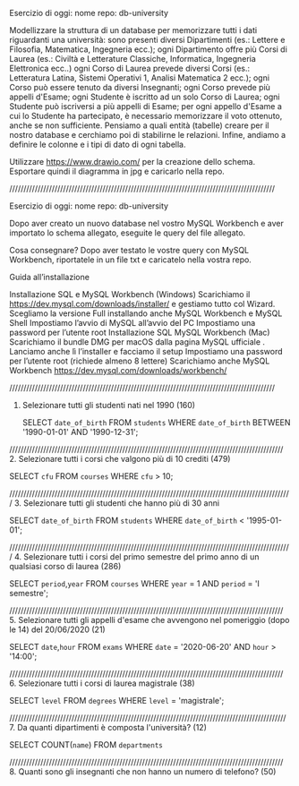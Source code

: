 Esercizio di oggi:
nome repo: db-university

Modellizzare la struttura di un database per memorizzare tutti i dati riguardanti una università:
sono presenti diversi Dipartimenti (es.: Lettere e Filosofia, Matematica, Ingegneria ecc.);
ogni Dipartimento offre più Corsi di Laurea (es.: Civiltà e Letterature Classiche, Informatica, Ingegneria Elettronica ecc..)
ogni Corso di Laurea prevede diversi Corsi (es.: Letteratura Latina, Sistemi Operativi 1, Analisi Matematica 2 ecc.);
ogni Corso può essere tenuto da diversi Insegnanti;
ogni Corso prevede più appelli d'Esame;
ogni Studente è iscritto ad un solo Corso di Laurea;
ogni Studente può iscriversi a più appelli di Esame;
per ogni appello d'Esame a cui lo Studente ha partecipato, è necessario memorizzare il voto ottenuto, anche se non sufficiente.
Pensiamo a quali entità (tabelle) creare per il nostro database e cerchiamo poi di stabilirne le relazioni. Infine, andiamo a definire le colonne e i tipi di dato di ogni tabella.

Utilizzare https://www.drawio.com/ per la creazione dello schema.
Esportare quindi il diagramma in jpg e caricarlo nella repo.

//////////////////////////////////////////////////////////////////////////////////////////////

Esercizio di oggi:
nome repo: db-university

Dopo aver creato un nuovo database nel vostro MySQL Workbench e aver importato lo schema allegato, eseguite le query del file allegato.

Cosa consegnare?
Dopo aver testato le vostre query con MySQL Workbench, riportatele in un file txt e caricatelo nella vostra repo.

Guida all’installazione

Installazione SQL e MySQL Workbench (Windows)
Scarichiamo il https://dev.mysql.com/downloads/installer/ e gestiamo tutto col Wizard.
Scegliamo la versione Full installando anche MySQL Workbench e MySQL Shell
Impostiamo l’avvio di MySQL all’avvio del PC
Impostiamo una password per l’utente root
Installazione SQL MySQL Workbench (Mac)
Scarichiamo il bundle DMG per macOS dalla pagina MySQL ufficiale .
Lanciamo anche lì l’installer e facciamo il setup
Impostiamo una password per l’utente root (richiede almeno 8 lettere)
Scarichiamo anche MySQL Workbench https://dev.mysql.com/downloads/workbench/

//////////////////////////////////////////////////////////////////////////////////////////////

1. Selezionare tutti gli studenti nati nel 1990 (160)

   SELECT `date_of_birth`
   FROM `students`
   WHERE `date_of_birth` BETWEEN '1990-01-01' AND '1990-12-31';

/////////////////////////////////////////////////////////////////////////////////////////////////  
2. Selezionare tutti i corsi che valgono più di 10 crediti (479)

SELECT `cfu`
FROM `courses`
WHERE `cfu` > 10;

//////////////////////////////////////////////////////////////////////////////////////////////////// 3. Selezionare tutti gli studenti che hanno più di 30 anni

SELECT `date_of_birth`
FROM `students`
WHERE `date_of_birth` < '1995-01-01';

//////////////////////////////////////////////////////////////////////////////////////////////////// 4. Selezionare tutti i corsi del primo semestre del primo anno di un qualsiasi corso di
laurea (286)

SELECT `period`,`year`
FROM `courses`
WHERE `year` = 1 AND `period` = 'I semestre';

///////////////////////////////////////////////////////////////////////////////////////////////// 5. Selezionare tutti gli appelli d'esame che avvengono nel pomeriggio (dopo le 14) del
20/06/2020 (21)

SELECT `date`,`hour`
FROM `exams`
WHERE `date` = '2020-06-20' AND `hour` > '14:00';

///////////////////////////////////////////////////////////////////////////////////////////////// 6. Selezionare tutti i corsi di laurea magistrale (38)

SELECT `level`
FROM `degrees`
WHERE `level` = 'magistrale';

////////////////////////////////////////////////////////////////////////////////////////////////// 7. Da quanti dipartimenti è composta l'università? (12)

SELECT COUNT(`name`)
FROM `departments`

///////////////////////////////////////////////////////////////////////////////////////////////// 8. Quanti sono gli insegnanti che non hanno un numero di telefono? (50)

